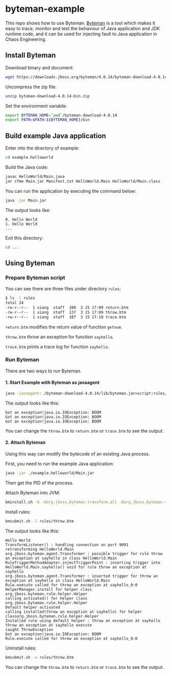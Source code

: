 # byteman-example

This repo shows how to use Byteman. [Byteman](https://byteman.jboss.org/) is a tool which makes it easy to trace, monitor and test the behaviour of Java application and JDK runtime code, and it can be used for injecting fault to Java application in Chaos Engineering.


## Install Byteman

Download binary and document:

```bash
wget https://downloads.jboss.org/byteman/4.0.14/byteman-download-4.0.14-bin.zip
```

Uncompress the zip file:

```bash
unzip byteman-download-4.0.14-bin.zip
```

Set the environment variable:

```bash
export BYTEMAN_HOME=`pwd`/byteman-download-4.0.14
export PATH=$PATH:${BYTEMAN_HOME}/bin
```

## Build example Java application

Enter into the directory of example:

```bash
cd example.helloworld
```

Build the Java code:
```bash
javac HelloWorld/Main.java
jar cfme Main.jar Manifest.txt HelloWorld.Main HelloWorld/Main.class
```

You can run the application by executing the command below:

```bash
java -jar Main.jar
```

The output looks like:

```log
0. Hello World
1. Hello World
...
```

Exit this directory:

```bash
cd ...
```

## Using Byteman

### Prepare Byteman script

You can see there are three files under directory `rules`:

```bash
$ ls -l rules 
total 24
-rw-r--r--  1 xiang  staff  100  3 15 17:09 return.btm
-rw-r--r--  1 xiang  staff  137  3 15 17:09 throw.btm
-rw-r--r--  1 xiang  staff  107  3 15 17:10 trace.btm
```

`return.btm` modifies the return value of function `getnum`.

`throw.btm` throw an exception for function `sayhello`.

`trace.btm` prints a trace log for function `sayhello`.

### Run Byteman

There are two ways to run Byteman.

#### 1. Start Example with Byteman as javaagent

```bash
java -javaagent:./byteman-download-4.0.14/lib/byteman.jar=script:rules/throw.btm  -jar ./example.helloworld/Main.jar
```

The output looks like this:

```log
Got an exception!java.io.IOException: BOOM
Got an exception!java.io.IOException: BOOM
Got an exception!java.io.IOException: BOOM
```

You can change the `throw.btm` to `return.btm` or `trace.btm` to see the output.

#### 2. Attach Byteman

Using this way can modify the bytecode of an existing Java process.

First, you need to run the example Java application:

```bash
java -jar ./example.helloworld/Main.jar
```

Then get the PID of the process.

Attach Byteman into JVM:

```bash
bminstall.sh -b -Dorg.jboss.byteman.transform.all -Dorg.jboss.byteman.verbose ${PID}
```

Install rules:

```bash
bmsubmit.sh -l rules/throw.btm
```

The output looks like this:

```log
Hello World
TransformListener() : handling connection on port 9091
retransforming HelloWorld.Main
org.jboss.byteman.agent.Transformer : possible trigger for rule throw an exception at sayhello in class HelloWorld.Main
RuleTriggerMethodAdapter.injectTriggerPoint : inserting trigger into HelloWorld.Main.sayhello() void for rule throw an exception at sayhello
org.jboss.byteman.agent.Transformer : inserted trigger for throw an exception at sayhello in class HelloWorld.Main
Rule.execute called for throw an exception at sayhello_0:0
HelperManager.install for helper class org.jboss.byteman.rule.helper.Helper
calling activated() for helper class org.jboss.byteman.rule.helper.Helper
Default helper activated
calling installed(throw an exception at sayhello) for helper classorg.jboss.byteman.rule.helper.Helper
Installed rule using default helper : throw an exception at sayhello
throw an exception at sayhello execute
caught ThrowException
Got an exception!java.io.IOException: BOOM
Rule.execute called for throw an exception at sayhello_0:0
```

Uninstall rules:
```bash
bmsubmit.sh -u rules/throw.btm
```

You can change the `throw.btm` to `return.btm` or `trace.btm` to see the output.